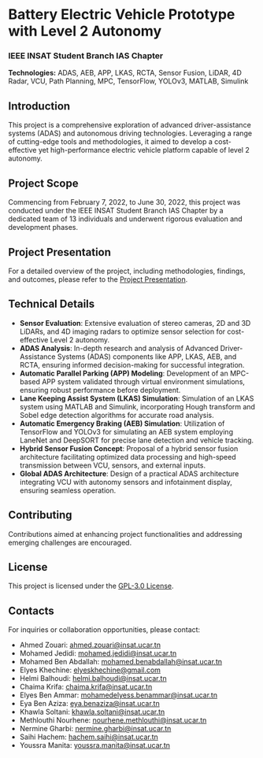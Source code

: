 # Battery Electric Vehicle Prototype with Level 2 Autonomy

### IEEE INSAT Student Branch IAS Chapter

**Technologies:** ADAS, AEB, APP, LKAS, RCTA, Sensor Fusion, LiDAR, 4D Radar, VCU, Path Planning, MPC, TensorFlow, YOLOv3, MATLAB, Simulink

## Introduction

This project is a comprehensive exploration of advanced driver-assistance systems (ADAS) and autonomous driving technologies. Leveraging a range of cutting-edge tools and methodologies, it aimed to develop a cost-effective yet high-performance electric vehicle platform capable of level 2 autonomy.

## Project Scope

Commencing from February 7, 2022, to June 30, 2022, this project was conducted under the IEEE INSAT Student Branch IAS Chapter by a dedicated team of 13 individuals and underwent rigorous evaluation and development phases.

## Project Presentation

For a detailed overview of the project, including methodologies, findings, and outcomes, please refer to the [Project Presentation](https://docs.google.com/presentation/d/e/2PACX-1vRa2juN624Tc61tlq7FGDUX7KFRx53b6qx4SRdXm2adVmO_lPayPTxFqeQNTRwDew/pub?start=false&loop=false&delayms=3000).

## Technical Details

- **Sensor Evaluation**: Extensive evaluation of stereo cameras, 2D and 3D LiDARs, and 4D imaging radars to optimize sensor selection for cost-effective Level 2 autonomy.
- **ADAS Analysis**: In-depth research and analysis of Advanced Driver-Assistance Systems (ADAS) components like APP, LKAS, AEB, and RCTA, ensuring informed decision-making for successful integration.
- **Automatic Parallel Parking (APP) Modeling**: Development of an MPC-based APP system validated through virtual environment simulations, ensuring robust performance before deployment.
- **Lane Keeping Assist System (LKAS) Simulation**: Simulation of an LKAS system using MATLAB and Simulink, incorporating Hough transform and Sobel edge detection algorithms for accurate road analysis.
- **Automatic Emergency Braking (AEB) Simulation**: Utilization of TensorFlow and YOLOv3 for simulating an AEB system employing LaneNet and DeepSORT for precise lane detection and vehicle tracking.
- **Hybrid Sensor Fusion Concept**: Proposal of a hybrid sensor fusion architecture facilitating optimized data processing and high-speed transmission between VCU, sensors, and external inputs.
- **Global ADAS Architecture**: Design of a practical ADAS architecture integrating VCU with autonomy sensors and infotainment display, ensuring seamless operation.

## Contributing

Contributions aimed at enhancing project functionalities and addressing emerging challenges are encouraged.

## License

This project is licensed under the [GPL-3.0 License](LICENSE).

## Contacts

For inquiries or collaboration opportunities, please contact:

- Ahmed Zouari: ahmed.zouari@insat.ucar.tn
- Mohamed Jedidi: mohamed.jedidi@insat.ucar.tn
- Mohamed Ben Abdallah: mohamed.benabdallah@insat.ucar.tn
- Elyes Khechine: elyeskhechine@gmail.com
- Helmi Balhoudi: helmi.balhoudi@insat.ucar.tn
- Chaima Krifa: chaima.krifa@insat.ucar.tn
- Elyes Ben Ammar: mohamedelyess.benammar@insat.ucar.tn
- Eya Ben Aziza: eya.benaziza@insat.ucar.tn
- Khawla Soltani: khawla.soltani@insat.ucar.tn
- Methlouthi Nourhene: nourhene.methlouthi@insat.ucar.tn
- Nermine Gharbi: nermine.gharbi@insat.ucar.tn
- Saihi Hachem: hachem.saihi@insat.ucar.tn
- Youssra Manita: youssra.manita@insat.ucar.tn
